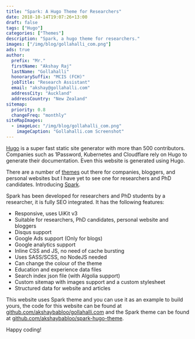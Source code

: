 ```yaml
---
title: "Spark: A Hugo Theme for Researchers"
date: 2018-10-14T19:07:26+13:00
draft: false
tags: ["Hugo"]
categories: ["Themes"]
description: "Spark, a hugo theme for researchers."
images: ["/img/blog/gollahalli_com.png"]
ads: true
author:
  prefix: "Mr."
  firstName: "Akshay Raj"
  lastName: "Gollahalli"
  honorarySuffix: "MCIS (FCH)"
  jobTitle: "Research Assistant"
  email: "akshay@gollahalli.com"
  addressCity: "Auckland"
  addressCountry: "New Zealand"
sitemap:
  priority: 0.8
  changeFreq: "monthly"
siteMapImages:
  - imageLoc: "/img/blog/gollahalli_com.png"
    imageCaption: "Gollahalli.com Screenshot"
---
```


[Hugo](https://gohugo.io) is a super fast static site generator with more than 500 contributors. Companies such as 1Password, Kubernetes and Cloudflare rely on Hugo to generate their documentation. Even this website is generated using Hugo.

There are a number of [themes](https://themes.gohugo.io/) out there for companies, bloggers, and personal websites but I have yet to see one for researchers and PhD candidates. Introducing [Spark](https://github.com/akshaybabloo/spark-hugo-theme).

Spark has been developed for researchers and PhD students by a researcher, it is fully SEO integrated. It has the following features:

- Responsive, uses UiKit v3
- Suitable for researchers, PhD candidates, personal website and bloggers
- Disqus support
- Google Ads support (Only for blogs)
- Google analytics support
- Inline CSS and JS, no need of cache bursting
- Uses SASS/SCSS, no NodeJS needed
- Can change the colour of the theme
- Education and experience data files
- Search index json file (with Algolia support)
- Custom sitemap with images support and a custom stylesheet
- Structured data for website and articles

<!--adsense-->

This website uses Spark theme and you can use it as an example to build yours, the code for this website can be found at [github.com/akshaybabloo/gollahalli.com](https://github.com/akshaybabloo/gollahalli.com) and the Spark theme can be found at [github.com/akshaybabloo/spark-hugo-theme](https://github.com/akshaybabloo/spark-hugo-theme).

Happy coding!